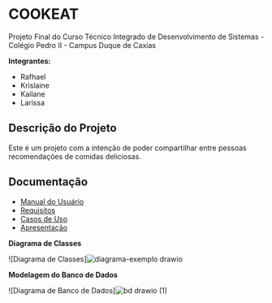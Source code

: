 # COOKEAT

Projeto Final do Curso Técnico Integrado de Desenvolvimento de Sistemas - Colégio Pedro II - Campus Duque de Caxias

**Integrantes:**
 - Rafhael 
 - Krislaine
 - Kailane
 - Larissa

 ## Descrição do Projeto

  Este é um projeto com a intenção de poder compartilhar entre pessoas recomendações de comidas deliciosas.

## Documentação

- [Manual do Usuário](manual.md)
- [Requisitos](requisitos.md)
- [Casos de Uso](casos-de-uso.md)
- [Apresentação](apresentacao.pdf)

**Diagrama de Classes**

![Diagrama de Classes]![diagrama-exemplo drawio](https://user-images.githubusercontent.com/55742499/146659480-04b1e922-f051-4303-86ed-3f2ec04692d2.png)

**Modelagem do Banco de Dados**

![Diagrama de Banco de Dados]![bd drawio (1)](https://user-images.githubusercontent.com/55742499/146659585-392a0b87-bf30-4d8a-a34d-027debcdd058.png)


